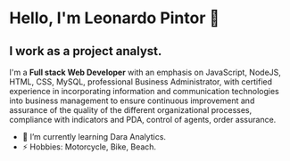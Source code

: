 # Hello, I'm Leonardo Pintor 👋
## I work as a project analyst.

I'm a **Full stack Web Developer** with an emphasis on JavaScript, NodeJS, HTML, CSS, MySQL, professional Business Administrator, with certified experience in incorporating information and communication technologies into business management to ensure continuous improvement and assurance of the quality of the different organizational processes, compliance with indicators and PDA, control of agents, order assurance.

- 🌱 I’m currently learning Dara Analytics.
- ⚡ Hobbies: Motorcycle, Bike, Beach.